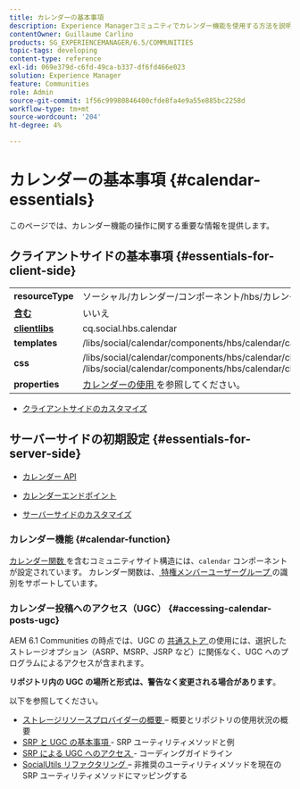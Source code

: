 ```yaml
---
title: カレンダーの基本事項
description: Experience Managerコミュニティでカレンダー機能を使用する方法を説明します。 カレンダーでは、権限を持つメンバーユーザーグループの識別がサポートされています。
contentOwner: Guillaume Carlino
products: SG_EXPERIENCEMANAGER/6.5/COMMUNITIES
topic-tags: developing
content-type: reference
exl-id: 069e379d-c6fd-49ca-b337-df6fd466e023
solution: Experience Manager
feature: Communities
role: Admin
source-git-commit: 1f56c99980846400cfde8fa4e9a55e885bc2258d
workflow-type: tm+mt
source-wordcount: '204'
ht-degree: 4%

---
```


# カレンダーの基本事項 {#calendar-essentials}

このページでは、カレンダー機能の操作に関する重要な情報を提供します。

## クライアントサイドの基本事項 {#essentials-for-client-side}

<table>
 <tbody>
  <tr>
   <td> <strong>resourceType</strong></td>
   <td>ソーシャル/カレンダー/コンポーネント/hbs/カレンダー</td>
  </tr>
  <tr>
   <td> <a href="scf.md#add-or-include-a-communities-component"><strong> 含む </strong></a></td>
   <td>いいえ</td>
  </tr>
  <tr>
   <td> <a href="client-customize.md#clientlibs-for-scf"><strong>clientlibs</strong></a></td>
   <td>cq.social.hbs.calendar</td>
  </tr>
  <tr>
   <td> <strong>templates</strong></td>
   <td>/libs/social/calendar/components/hbs/calendar/calendar.hbs</td>
   <td> </td>
  </tr>
  <tr>
   <td> <strong>css</strong></td>
   <td>/libs/social/calendar/components/hbs/calendar/clientlibs/css/calendar.css<br /> /libs/social/calendar/components/hbs/calendar/clientlibs/css/jqueryui.css</td>
  </tr>
  <tr>
   <td><strong> properties</strong></td>
   <td><a href="calendar.md"> カレンダーの使用 </a> を参照してください。</td>
  </tr>
 </tbody>
</table>

* [クライアントサイドのカスタマイズ](client-customize.md)

## サーバーサイドの初期設定 {#essentials-for-server-side}

* [ カレンダー API](https://developer.adobe.com/experience-manager/reference-materials/6-5/javadoc/com/adobe/cq/social/calendar/client/api/package-summary.html)

* [ カレンダーエンドポイント ](https://developer.adobe.com/experience-manager/reference-materials/6-5/javadoc/com/adobe/cq/social/calendar/client/endpoints/package-summary.html)

* [サーバーサイドのカスタマイズ](server-customize.md)

### カレンダー機能 {#calendar-function}

[ カレンダー関数 ](functions.md#calendar-function) を含むコミュニティサイト構造には、`calendar` コンポーネントが設定されています。 カレンダー関数は、[ 特権メンバーユーザーグループ ](users.md#privileged-members-group) の識別をサポートしています。

### カレンダー投稿へのアクセス（UGC） {#accessing-calendar-posts-ugc}

AEM 6.1 Communities の時点では、UGC の [ 共通ストア ](working-with-srp.md) の使用には、選択したストレージオプション（ASRP、MSRP、JSRP など）に関係なく、UGC へのプログラムによるアクセスが含まれます。

**リポジトリ内の UGC の場所と形式は、警告なく変更される場合があります**。

以下を参照してください。

* [ ストレージリソースプロバイダーの概要 ](srp.md) – 概要とリポジトリの使用状況の概要
* [SRP と UGC の基本事項 ](srp-and-ugc.md) - SRP ユーティリティメソッドと例
* [SRP による UGC へのアクセス ](accessing-ugc-with-srp.md) - コーディングガイドライン
* [SocialUtils リファクタリング ](socialutils.md) – 非推奨のユーティリティメソッドを現在の SRP ユーティリティメソッドにマッピングする
